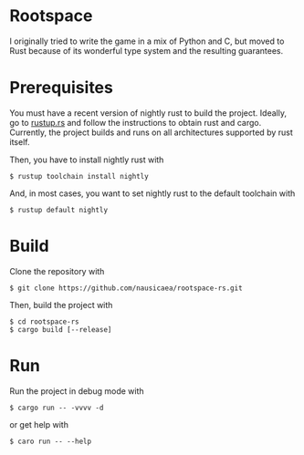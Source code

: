 # Rootspace

I originally tried to write the game in a mix of Python and C, but moved to
Rust because of its wonderful type system and the resulting guarantees.

# Prerequisites

You must have a recent version of nightly rust to build the project. Ideally,
go to [rustup.rs](https://www.rustup.rs/) and follow the instructions to obtain
rust and cargo. Currently, the project builds and runs on all architectures
supported by rust itself.

Then, you have to install nightly rust with

    $ rustup toolchain install nightly

And, in most cases, you want to set nightly rust to the default toolchain with

    $ rustup default nightly

# Build

Clone the repository with

    $ git clone https://github.com/nausicaea/rootspace-rs.git

Then, build the project with

    $ cd rootspace-rs
    $ cargo build [--release]

# Run

Run the project in debug mode with

    $ cargo run -- -vvvv -d

or get help with

    $ caro run -- --help
